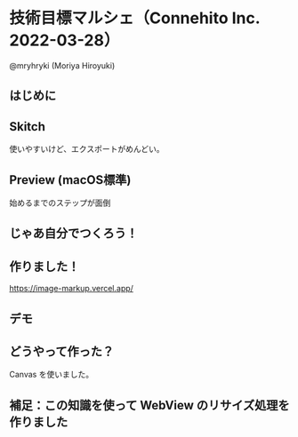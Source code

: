 # 技術目標マルシェ（Connehito Inc. 2022-03-28）

@mryhryki (Moriya Hiroyuki)

## はじめに

## Skitch

使いやすいけど、エクスポートがめんどい。

## Preview (macOS標準)

始めるまでのステップが面倒

## じゃあ自分でつくろう！

## 作りました！

https://image-markup.vercel.app/

## デモ



## どうやって作った？

Canvas を使いました。

## 補足：この知識を使って WebView のリサイズ処理を作りました

